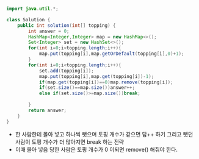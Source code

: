 ```java
import java.util.*;

class Solution {
    public int solution(int[] topping) {
        int answer = 0;
        HashMap<Integer,Integer> map = new HashMap<>();
        Set<Integer> set = new HashSet<>();
        for(int i=0;i<topping.length;i++){
            map.put(topping[i],map.getOrDefault(topping[i],0)+1);
        }
        for(int i=0;i<topping.length;i++){
            set.add(topping[i]);
            map.put(topping[i],map.get(topping[i])-1);
            if(map.get(topping[i])==0)map.remove(topping[i]);
            if(set.size()==map.size())answer++;
            else if(set.size()>=map.size())break;
            
        }
        return answer;
    }
}
```

- 한 사람한테 몰아 넣고 하나씩 뺏으며 토핑 개수가 같으면 답++ 하기 그리고 뺏던 사람이 토핑 개수가 더 많아지면 break 하는 전략
- 이때 몰아 넣음 당한 사람은 토핑 개수가 0 이되면 remove() 해줘야 한다.
